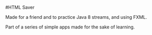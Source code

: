 #HTML Saver

Made for a friend and to practice Java 8 streams, and using FXML.

Part of a series of simple apps made for the sake of learning.